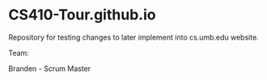 # CS410-Tour.github.io

Repository for testing changes to later implement into cs.umb.edu website.

Team:

Branden - Scrum Master
